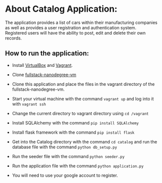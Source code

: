 
# About Catalog Application:
The application provides a list of cars within their manufacturing companies as well as provides a user registration and authentication system. Registered users will have the ability to post, edit and delete their own records.



## How to run the application:

* Install <a href="https://www.virtualbox.org/wiki/Downloads">VirtualBox</a> and <a href="https://www.vagrantup.com">Vagrant</a>.

* Clone <a href="https://github.com/udacity/fullstack-nanodegree-vm">fullstack-nanodegree-vm</a>

* Clone this application and place the files in the vagrant directory of the fullstack-nanodegree-vm.

* Start your virtual machine with the command ```vagrant up``` and log into it with ```vagrant ssh```

* Change the current directory to vagrant directory using ```cd /vagrant```

* Install SQLAlchemy with the command ```pip install SQLAlchemy```

* Install flask framework with the command ```pip install flask```

* Get into the Catalog directory with the command ```cd catalog``` and run the database file with the command ```python db_setup.py```

* Run the seeder file with the command ```python seeder.py```

* Run the application file with the command ```python application.py```

* You will need to use your google account to register.

